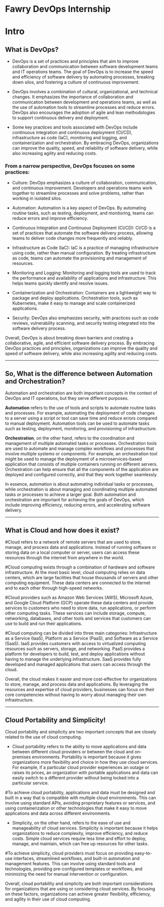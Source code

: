 # Fawry DevOps Internship
<h1>Intro</h1>

<h2>What is DevOps?</h2>

- DevOps is a set of practices and principles that aim to improve collaboration and communication between software development teams and IT operations teams. The goal of DevOps is to increase the speed and efficiency of software delivery by automating processes, breaking down silos, and fostering a culture of continuous improvement.

- DevOps involves a combination of cultural, organizational, and technical changes. It emphasizes the importance of collaboration and communication between development and operations teams, as well as the use of automation tools to streamline processes and reduce errors. DevOps also encourages the adoption of agile and lean methodologies to support continuous delivery and deployment.

- Some key practices and tools associated with DevOps include continuous integration and continuous deployment (CI/CD), infrastructure as code (IaC), monitoring and logging, and containerization and orchestration. By embracing DevOps, organizations can improve the quality, speed, and reliability of software delivery, while also increasing agility and reducing costs.

<h3>From a narrow perspective, DevOps focuses on some practices:</h3>

- Culture: DevOps emphasizes a culture of collaboration, communication, and continuous improvement. Developers and operations teams work together to streamline processes and solve problems, rather than working in isolated silos.

- Automation: Automation is a key aspect of DevOps. By automating routine tasks, such as testing, deployment, and monitoring, teams can reduce errors and improve efficiency.

- Continuous Integration and Continuous Deployment (CI/CD): CI/CD is a set of practices that automate the software delivery process, allowing teams to deliver code changes more frequently and reliably.

- Infrastructure as Code (IaC): IaC is a practice of managing infrastructure using code, rather than manual configuration. By treating infrastructure as code, teams can automate the provisioning and management of resources.

- Monitoring and Logging: Monitoring and logging tools are used to track the performance and availability of applications and infrastructure. This helps teams quickly identify and resolve issues.

- Containerization and Orchestration: Containers are a lightweight way to package and deploy applications. Orchestration tools, such as Kubernetes, make it easy to manage and scale containerized applications.

- Security: DevOps also emphasizes security, with practices such as code reviews, vulnerability scanning, and security testing integrated into the software delivery process.

Overall, DevOps is about breaking down barriers and creating a collaborative, agile, and efficient software delivery process. By embracing DevOps practices and principles, organizations can improve the quality and speed of software delivery, while also increasing agility and reducing costs.

----------------------------------------------------------------------------------------------------------------------------------------------------------

<h2>So, What is the difference between Automation and Orchestration?</h2>

Automation and orchestration are both important concepts in the context of DevOps and IT operations, but they serve different purposes.

**Automation** refers to the use of tools and scripts to automate routine tasks and processes. For example, automating the deployment of code changes to a server using a script or tool can save time and reduce errors compared to manual deployment. Automation tools can be used to automate tasks such as testing, deployment, monitoring, and provisioning of infrastructure.

**Orchestration**, on the other hand, refers to the coordination and management of multiple automated tasks or processes. Orchestration tools are used to automate and manage complex workflows and processes that involve multiple systems or components. For example, an orchestration tool might be used to manage the deployment of a microservices-based application that consists of multiple containers running on different servers. Orchestration can help ensure that all the components of the application are deployed and configured correctly, and that they work together seamlessly.

In essence, automation is about automating individual tasks or processes, while orchestration is about managing and coordinating multiple automated tasks or processes to achieve a larger goal. Both automation and orchestration are important for achieving the goals of DevOps, which include improving efficiency, reducing errors, and accelerating software delivery.

----------------------------------------------------------------------------------------------------------------------------------------------------------

<h2>What is Cloud and how does it exist?</h2>

#Cloud refers to a network of remote servers that are used to store, manage, and process data and applications. Instead of running software or storing data on a local computer or server, users can access these resources through the internet from anywhere in the world.

#Cloud computing exists through a combination of hardware and software infrastructure. At the most basic level, cloud computing relies on data centers, which are large facilities that house thousands of servers and other computing equipment. These data centers are connected to the internet and to each other through high-speed networks.

#Cloud providers such as Amazon Web Services (AWS), Microsoft Azure, and Google Cloud Platform (GCP) operate these data centers and provide services to customers who need to store data, run applications, or perform other computing tasks. These services can include storage, compute, networking, databases, and other tools and services that customers can use to build and run their applications.

#Cloud computing can be divided into three main categories: Infrastructure as a Service (IaaS), Platform as a Service (PaaS), and Software as a Service (SaaS). IaaS provides customers with access to virtualized computing resources such as servers, storage, and networking. PaaS provides a platform for developers to build, test, and deploy applications without having to manage the underlying infrastructure. SaaS provides fully developed and managed applications that users can access through the cloud.

Overall, the cloud makes it easier and more cost-effective for organizations to store, manage, and process data and applications. By leveraging the resources and expertise of cloud providers, businesses can focus on their core competencies without having to worry about managing their own infrastructure.

----------------------------------------------------------------------------------------------------------------------------------------------------------

<h2>Cloud Portability and Simplicity!</h2>

Cloud portability and simplicity are two important concepts that are closely related to the use of cloud computing.

- Cloud portability refers to the ability to move applications and data between different cloud providers or between the cloud and on-premises environments. Portability is important because it gives organizations more flexibility and choice in how they use cloud services. For example, if a particular cloud provider experiences an outage or raises its prices, an organization with portable applications and data can easily switch to a different provider without being locked into a particular service.

#To achieve cloud portability, applications and data must be designed and built in a way that is compatible with multiple cloud environments. This can involve using standard APIs, avoiding proprietary features or services, and using containerization or other technologies that make it easy to move applications and data across different environments.

- Simplicity, on the other hand, refers to the ease of use and manageability of cloud services. Simplicity is important because it helps organizations to reduce complexity, improve efficiency, and reduce costs. Simple cloud services require less time and effort to deploy, manage, and maintain, which can free up resources for other tasks.

#To achieve simplicity, cloud providers must focus on providing easy-to-use interfaces, streamlined workflows, and built-in automation and management features. This can involve using standard tools and technologies, providing pre-configured templates or workflows, and minimizing the need for manual intervention or configuration.

Overall, cloud portability and simplicity are both important considerations for organizations that are using or considering cloud services. By focusing on these factors, organizations can achieve greater flexibility, efficiency, and agility in their use of cloud computing.


